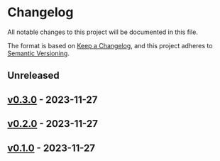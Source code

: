 # Changelog

All notable changes to this project will be documented in this file.

The format is based on [Keep a Changelog](https://keepachangelog.com/en/1.0.0/),
and this project adheres to [Semantic Versioning](https://semver.org/spec/v2.0.0.html).

## Unreleased

## [v0.3.0](https://github.com/gagan3012/PolyDeDupe/releases/tag/v0.3.0) - 2023-11-27

## [v0.2.0](https://github.com/gagan3012/PolyDeDupe/releases/tag/v0.2.0) - 2023-11-27

## [v0.1.0](https://github.com/gagan3012/PolyDeDupe/releases/tag/v0.1.0) - 2023-11-27

